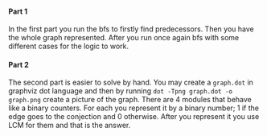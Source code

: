 #### Part 1

In the first part you run the bfs to firstly find predecessors. Then you have the whole graph represented. After you run once again bfs with some different cases for the logic to work.

#### Part 2

The second part is easier to solve by hand. You may create a `graph.dot` in graphviz dot language and then by running `dot -Tpng graph.dot -o graph.png` create a picture of the graph. There are 4 modules that behave like a binary counters. For each you represent it by a binary number; 1 if the edge goes to the conjection and 0 otherwise. After you represent it you use LCM for them and that is the answer.
